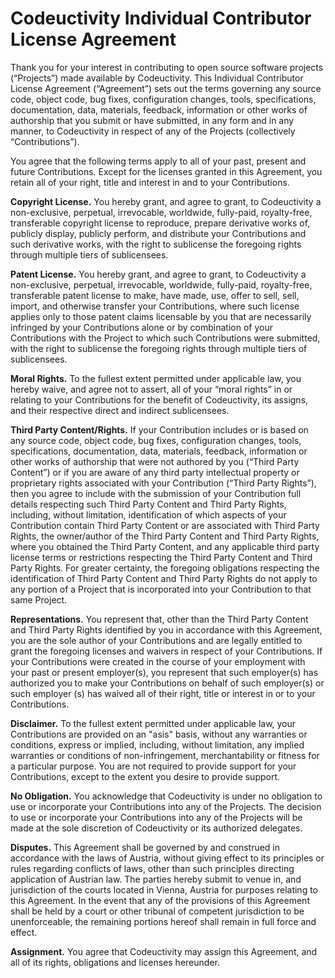 # Codeuctivity Individual Contributor License Agreement

Thank you for your interest in contributing to open source software projects (“Projects”) made available by Codeuctivity. This Individual Contributor License Agreement (“Agreement”) sets out the terms governing any source code, object code, bug fixes, configuration changes, tools, specifications, documentation, data, materials, feedback, information or other works of authorship that you submit or have submitted, in any form and in any manner, to Codeuctivity in respect of any of the Projects (collectively “Contributions”).

You agree that the following terms apply to all of your past, present and future Contributions. Except for the licenses granted in this Agreement, you retain all of your right, title and interest in and to your Contributions.

**Copyright License.** You hereby grant, and agree to grant, to Codeuctivity a non-exclusive, perpetual, irrevocable, worldwide, fully-paid, royalty-free, transferable copyright license to reproduce, prepare derivative works of, publicly display, publicly perform, and distribute your Contributions and such derivative works, with the right to sublicense the foregoing rights through multiple tiers of sublicensees.

**Patent License.** You hereby grant, and agree to grant, to Codeuctivity a non-exclusive, perpetual, irrevocable,
worldwide, fully-paid, royalty-free, transferable patent license to make, have made, use, offer to sell, sell,
import, and otherwise transfer your Contributions, where such license applies only to those patent claims
licensable by you that are necessarily infringed by your Contributions alone or by combination of your
Contributions with the Project to which such Contributions were submitted, with the right to sublicense the
foregoing rights through multiple tiers of sublicensees.

**Moral Rights.** To the fullest extent permitted under applicable law, you hereby waive, and agree not to
assert, all of your “moral rights” in or relating to your Contributions for the benefit of Codeuctivity, its assigns, and
their respective direct and indirect sublicensees.

**Third Party Content/Rights.** If your Contribution includes or is based on any source code, object code, bug
fixes, configuration changes, tools, specifications, documentation, data, materials, feedback, information or
other works of authorship that were not authored by you (“Third Party Content”) or if you are aware of any
third party intellectual property or proprietary rights associated with your Contribution (“Third Party Rights”),
then you agree to include with the submission of your Contribution full details respecting such Third Party
Content and Third Party Rights, including, without limitation, identification of which aspects of your
Contribution contain Third Party Content or are associated with Third Party Rights, the owner/author of the
Third Party Content and Third Party Rights, where you obtained the Third Party Content, and any applicable
third party license terms or restrictions respecting the Third Party Content and Third Party Rights. For greater
certainty, the foregoing obligations respecting the identification of Third Party Content and Third Party Rights
do not apply to any portion of a Project that is incorporated into your Contribution to that same Project.

**Representations.** You represent that, other than the Third Party Content and Third Party Rights identified by
you in accordance with this Agreement, you are the sole author of your Contributions and are legally entitled
to grant the foregoing licenses and waivers in respect of your Contributions. If your Contributions were
created in the course of your employment with your past or present employer(s), you represent that such
employer(s) has authorized you to make your Contributions on behalf of such employer(s) or such employer
(s) has waived all of their right, title or interest in or to your Contributions.

**Disclaimer.** To the fullest extent permitted under applicable law, your Contributions are provided on an "asis"
basis, without any warranties or conditions, express or implied, including, without limitation, any implied
warranties or conditions of non-infringement, merchantability or fitness for a particular purpose. You are not
required to provide support for your Contributions, except to the extent you desire to provide support.

**No Obligation.** You acknowledge that Codeuctivity is under no obligation to use or incorporate your Contributions
into any of the Projects. The decision to use or incorporate your Contributions into any of the Projects will be
made at the sole discretion of Codeuctivity or its authorized delegates.

**Disputes.** This Agreement shall be governed by and construed in accordance with the laws of Austria, without giving effect to its principles or rules regarding conflicts of laws,
other than such principles directing application of Austrian law. The parties hereby submit to venue in, and
jurisdiction of the courts located in Vienna, Austria for purposes relating to this Agreement. In the event
that any of the provisions of this Agreement shall be held by a court or other tribunal of competent jurisdiction
to be unenforceable, the remaining portions hereof shall remain in full force and effect.

**Assignment.** You agree that Codeuctivity may assign this Agreement, and all of its rights, obligations and licenses
hereunder.
